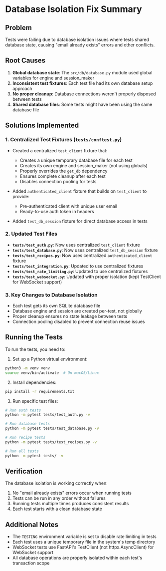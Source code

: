 # Database Isolation Fix Summary

## Problem
Tests were failing due to database isolation issues where tests shared database state, causing "email already exists" errors and other conflicts.

## Root Causes
1. **Global database state**: The `src/db/database.py` module used global variables for engine and session_maker
2. **Inconsistent test fixtures**: Each test file had its own database setup approach
3. **No proper cleanup**: Database connections weren't properly disposed between tests
4. **Shared database files**: Some tests might have been using the same database file

## Solutions Implemented

### 1. Centralized Test Fixtures (`tests/conftest.py`)
- Created a centralized `test_client` fixture that:
  - Creates a unique temporary database file for each test
  - Creates its own engine and session_maker (not using globals)
  - Properly overrides the `get_db` dependency
  - Ensures complete cleanup after each test
  - Disables connection pooling for tests

- Added `authenticated_client` fixture that builds on `test_client` to provide:
  - Pre-authenticated client with unique user email
  - Ready-to-use auth token in headers

- Added `test_db_session` fixture for direct database access in tests

### 2. Updated Test Files
- **`tests/test_auth.py`**: Now uses centralized `test_client` fixture
- **`tests/test_database.py`**: Now uses centralized `test_db_session` fixture  
- **`tests/test_recipes.py`**: Now uses centralized `authenticated_client` fixture
- **`tests/test_integration.py`**: Updated to use centralized fixtures
- **`tests/test_rate_limiting.py`**: Updated to use centralized fixtures
- **`tests/test_websocket.py`**: Updated with proper isolation (kept TestClient for WebSocket support)

### 3. Key Changes to Database Isolation
- Each test gets its own SQLite database file
- Database engine and session are created per-test, not globally
- Proper cleanup ensures no state leakage between tests
- Connection pooling disabled to prevent connection reuse issues

## Running the Tests

To run the tests, you need to:

1. Set up a Python virtual environment:
```bash
python3 -m venv venv
source venv/bin/activate  # On macOS/Linux
```

2. Install dependencies:
```bash
pip install -r requirements.txt
```

3. Run specific test files:
```bash
# Run auth tests
python -m pytest tests/test_auth.py -v

# Run database tests  
python -m pytest tests/test_database.py -v

# Run recipe tests
python -m pytest tests/test_recipes.py -v

# Run all tests
python -m pytest tests/ -v
```

## Verification

The database isolation is working correctly when:
1. No "email already exists" errors occur when running tests
2. Tests can be run in any order without failures
3. Running tests multiple times produces consistent results
4. Each test starts with a clean database state

## Additional Notes

- The `TESTING` environment variable is set to disable rate limiting in tests
- Each test uses a unique temporary file in the system's temp directory
- WebSocket tests use FastAPI's TestClient (not httpx.AsyncClient) for WebSocket support
- All database operations are properly isolated within each test's transaction scope